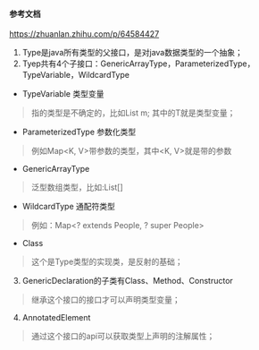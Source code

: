 #### 参考文档
https://zhuanlan.zhihu.com/p/64584427

1. Type是java所有类型的父接口，是对java数据类型的一个抽象；
2. Tyep共有4个子接口：GenericArrayType，ParameterizedType，TypeVariable，WildcardType
- TypeVariable 类型变量
> 指的类型是不确定的，比如List<T> m; 其中的T就是类型变量；

- ParameterizedType 参数化类型
> 例如Map<K, V>带参数的类型，其中<K, V>就是带的参数

- GenericArrayType
> 泛型数组类型，比如:List<T>[]

- WildcardType 通配符类型
> 例如：Map<? extends People, ? super People>

- Class
> 这个是Type类型的实现类，是反射的基础；

3. GenericDeclaration的子类有Class、Method、Constructor
> 继承这个接口的接口才可以声明类型变量；

4. AnnotatedElement
> 通过这个接口的api可以获取类型上声明的注解属性；
